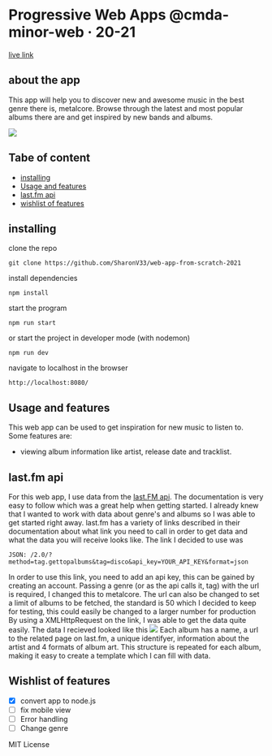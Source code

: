 # Progressive Web Apps @cmda-minor-web · 20-21

[live link](https://music-discovery-cmd.herokuapp.com/)

## about the app
This app will help you to discover new and awesome music in the best genre there is, metalcore. Browse through the 
latest and most popular albums there are and get inspired by new bands and albums. 

<img src="https://i.ibb.co/dW3NVFC/smaller.jpg">

## Tabe of content
* [installing](#installing)
* [Usage and features](#usage-and-features)
* [last.fm api](#last.fm-api)
* [wishlist of features](#wishlist-of-features)

## installing
clone the repo
```
git clone https://github.com/SharonV33/web-app-from-scratch-2021
```
install dependencies
```
npm install
```
start the program
```
npm run start
```
or start the project in developer mode (with nodemon)
```
npm run dev
```
navigate to localhost in the browser
```
http://localhost:8080/
```


## Usage and features
This web app can be used to get inspiration for new music to listen to. Some features are:
- viewing album information like artist, release date and tracklist. 


## last.fm api
For this web app, I use data from the [last.FM api](https://www.last.fm/api). The documentation is very easy to follow
which was a great help when getting started. I already knew that I wanted to work with data about genre's and albums so
I was able to get started right away. last.fm has a variety of links described in their documentation about what link
you need to call in order to get data and what the data you will receive looks like. The link I decided to use was 
```
JSON: /2.0/?method=tag.gettopalbums&tag=disco&api_key=YOUR_API_KEY&format=json 
```
In order to use this link, you need to add an api key, this can be gained by creating an account. Passing a genre (or as the api calls it, tag)
with the url is required, I changed this to metalcore. The url can also be changed to set a limit of albums to be fetched, the
standard is 50 which I decided to keep for testing, this could easily be changed to a larger number for production
By using a XMLHttpRequest on the link, I was able to get the data quite easily. The data I recieved looked like this
<img src="https://i.ibb.co/x3d6YrY/Screenshot-2021-02-05-at-10-27-03.png">
Each album has a name, a url to the related page on last.fm, a unique identifyer, information about the artist and 4 formats
of album art. This structure is repeated for each album, making it easy to create a template which I can fill with data.


## Wishlist of features
- [X] convert app to node.js
- [ ] fix mobile view
- [ ] Error handling
- [ ] Change genre

MIT License
